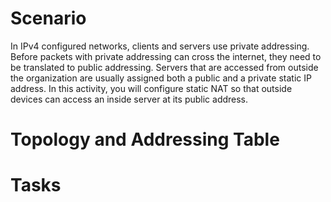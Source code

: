 # Scenario
In IPv4 configured networks, clients and servers use private addressing. Before packets with private addressing can cross the internet, they need to be translated to public addressing. Servers that are accessed from outside the organization are usually assigned both a public and a private static IP address. In this activity, you will configure static NAT so that outside devices can access an inside server at its public address.

# Topology and Addressing Table
# Tasks 

